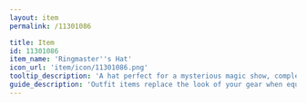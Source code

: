 ```yaml
---
layout: item
permalink: /11301086

title: Item
id: 11301086
item_name: 'Ringmaster''s Hat'
icon_url: 'item/icon/11301086.png'
tooltip_description: 'A hat perfect for a mysterious magic show, complete with mysterious charm.'
guide_description: 'Outfit items replace the look of your gear when equipped.'
---
```

